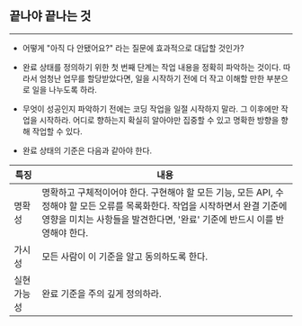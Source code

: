 ## 끝나야 끝나는 것 
---
- 어떻게 "아직 다 안됐어요?" 라는 질문에 효과적으로 대답할 것인가?

- 완료 상태를 정의하기 위한 첫 번째 단계는 작업 내용을 정확히 파악하는 것이다. 따라서 엄청난 업무를 할당받았다면, 일을 시작하기 전에 더 작고 이해할 만한 부분으로 일을 나누도록 하라. 

- 무엇이 성공인지 파악하기 전에는 코딩 작업을 일절 시작하지 말라. 그 이후에만 작업을 시작하라. 어디로 향하는지 확실히 알아야만 집중할 수 있고 명확한 방향을 향해 작업할 수 있다. 
- 완료 상태의 기준은 다음과 같아야 한다.

|특징|내용|
|------|------|
|명확성|명확하고 구체적이어야 한다. 구현해야 할 모든 기능, 모든 API, 수정해야 할 모든 오류를 목록화한다. 작업을 시작하면서 완결 기준에 영향을 미치는 사항들을 발견한다면, '완료' 기준에 반드시 이를 반영해야 한다.
|가시성|모든 사람이 이 기준을 알고 동의하도록 한다.|
|실현 가능성| 완료 기준을 주의 깊게 정의하라.|
